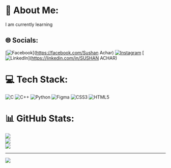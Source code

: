 # 💫 About Me:
I am currently learning


## 🌐 Socials:
[![Facebook](https://img.shields.io/badge/Facebook-%231877F2.svg?logo=Facebook&logoColor=white)](https://facebook.com/Sushan Achar) [![Instagram](https://img.shields.io/badge/Instagram-%23E4405F.svg?logo=Instagram&logoColor=white)](https://instagram.com/sushan_achar_18) [![LinkedIn](https://img.shields.io/badge/LinkedIn-%230077B5.svg?logo=linkedin&logoColor=white)](https://linkedin.com/in/SUSHAN ACHAR) 

# 💻 Tech Stack:
![C](https://img.shields.io/badge/c-%2300599C.svg?style=flat&logo=c&logoColor=white) ![C++](https://img.shields.io/badge/c++-%2300599C.svg?style=flat&logo=c%2B%2B&logoColor=white) ![Python](https://img.shields.io/badge/python-3670A0?style=flat&logo=python&logoColor=ffdd54) ![Figma](https://img.shields.io/badge/figma-%23F24E1E.svg?style=flat&logo=figma&logoColor=white) ![CSS3](https://img.shields.io/badge/css3-%231572B6.svg?style=flat&logo=css3&logoColor=white) ![HTML5](https://img.shields.io/badge/html5-%23E34F26.svg?style=flat&logo=html5&logoColor=white)
# 📊 GitHub Stats:
![](https://github-readme-stats.vercel.app/api?username=sushan&theme=ambient_gradient&hide_border=false&include_all_commits=false&count_private=true)<br/>
![](https://github-readme-streak-stats.herokuapp.com/?user=sushan&theme=ambient_gradient&hide_border=false)<br/>
![](https://github-readme-stats.vercel.app/api/top-langs/?username=sushan&theme=ambient_gradient&hide_border=false&include_all_commits=false&count_private=true&layout=compact)

---
[![](https://visitcount.itsvg.in/api?id=sushan&icon=0&color=10)](https://visitcount.itsvg.in)
